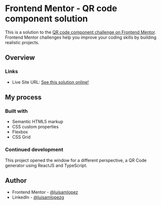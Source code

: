 # Frontend Mentor - QR code component solution

This is a solution to the [QR code component challenge on Frontend Mentor](https://www.frontendmentor.io/challenges/qr-code-component-iux_sIO_H). Frontend Mentor challenges help you improve your coding skills by building realistic projects.

## Overview

### Links

- Live Site URL: [See this solution online!](https://luisamlopez.github.io/qr-code-component-simple/index.html)

## My process

### Built with

- Semantic HTML5 markup
- CSS custom properties
- Flexbox
- CSS Grid

### Continued development

This project opened the window for a different perspective, a QR Code generator using ReactJS and TypeScript.

## Author

- Frontend Mentor - [@luisamlopez](https://www.frontendmentor.io/profile/luisamlopez)
- LinkedIn - [@luisamlopezg](https://www.linkedin.com/in/luisamlopezg/?locale=en_US)
